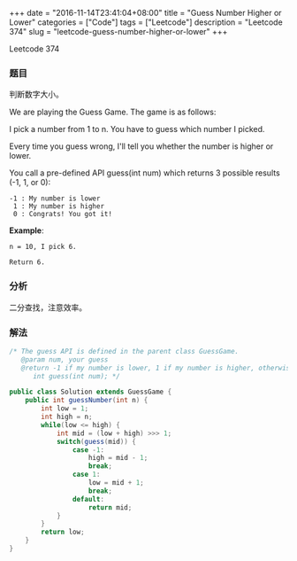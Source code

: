 +++
date = "2016-11-14T23:41:04+08:00"
title = "Guess Number Higher or Lower"
categories = ["Code"]
tags = ["Leetcode"]
description = "Leetcode 374"
slug = "leetcode-guess-number-higher-or-lower"
+++


Leetcode 374

### 题目

判断数字大小。

We are playing the Guess Game. The game is as follows:

I pick a number from 1 to n. You have to guess which number I picked.

Every time you guess wrong, I'll tell you whether the number is higher or lower.

You call a pre-defined API guess(int num) which returns 3 possible results (-1, 1, or 0):

```
-1 : My number is lower
 1 : My number is higher
 0 : Congrats! You got it!
```

__Example__:

```
n = 10, I pick 6.

Return 6.
```

### 分析

二分查找，注意效率。

### 解法

```java
/* The guess API is defined in the parent class GuessGame.
   @param num, your guess
   @return -1 if my number is lower, 1 if my number is higher, otherwise return 0
      int guess(int num); */

public class Solution extends GuessGame {
    public int guessNumber(int n) {
        int low = 1;
        int high = n;
        while(low <= high) {
            int mid = (low + high) >>> 1;
            switch(guess(mid)) {
                case -1:
                    high = mid - 1;
                    break;
                case 1:
                    low = mid + 1;
                    break;
                default:
                    return mid;
            }
        }
        return low;
    }
}
```